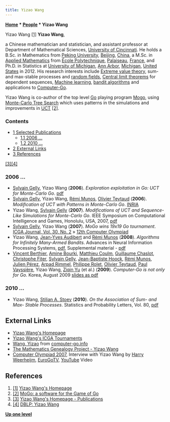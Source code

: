 ```yaml
---
title: Yizao Wang
---
```

**[Home](Home "Home") \* [People](People "People") \* Yizao Wang**



[](http://homepages.uc.edu/~wangyz/) Yizao Wang <a id="cite-note-1" href="#cite-ref-1">[1]</a>
**Yizao Wang**,  

a Chinese mathematician and statistician, and assistant professor at Department of Mathematical Sciences, [University of Cincinnati](https://en.wikipedia.org/wiki/University_of_Cincinnati). He holds a B.Sc. in Mathematics from [Peking University](https://en.wikipedia.org/wiki/Peking_University), [Beijing](https://en.wikipedia.org/wiki/Beijing), [China](https://en.wikipedia.org/wiki/People%27s_Republic_of_China), a M.Sc. in [Applied Mathematics](https://en.wikipedia.org/wiki/Applied_mathematics) from [École Polytechnique](https://en.wikipedia.org/wiki/%C3%89cole_Polytechnique), [Palaiseau](https://en.wikipedia.org/wiki/Palaiseau), [France](https://en.wikipedia.org/wiki/France), and Ph.D. in Statistics at [University of Michigan](University_of_Michigan "University of Michigan"), [Ann Arbor](https://en.wikipedia.org/wiki/Ann_Arbor,_Michigan), [Michigan](https://en.wikipedia.org/wiki/Michigan), [United States](https://en.wikipedia.org/wiki/United_States) in 2012. His research interests include [Extreme value theory](https://en.wikipedia.org/wiki/Extreme_value_theory), sum- and max-stable processes and [random fields](https://en.wikipedia.org/wiki/Random_field), [Central limit theorems](https://en.wikipedia.org/wiki/Central_limit_theorem) for dependent sequences, [Machine learning](Learning "Learning"), [bandit algorithms](https://en.wikipedia.org/wiki/Multi-armed_bandit) and applications to [Computer-Go](Go "Go").


Yizao Wang is co-author of the top level [Go](Go "Go") playing program [Mogo](http://www.grappa.univ-lille3.fr/icga/program.php?id=515), using [Monte-Carlo Tree Search](Monte-Carlo_Tree_Search "Monte-Carlo Tree Search") which uses patterns in the simulations and improvements in [UCT](UCT "UCT") <a id="cite-note-2" href="#cite-ref-2">[2]</a>. 



### Contents


* [1 Selected Publications](#selected-publications)
	+ [1.1 2006 ...](#2006-...)
	+ [1.2 2010 ...](#2010-...)
* [2 External Links](#external-links)
* [3 References](#references)






<a id="cite-note-3" href="#cite-ref-3">[3]</a><a id="cite-note-4" href="#cite-ref-4">[4]</a>



### 2006 ...


* [Sylvain Gelly](Sylvain_Gelly "Sylvain Gelly"), Yizao Wang (**2006**). *Exploration exploitation in Go: UCT for Monte-Carlo Go*. [pdf](http://www.lri.fr/%7Egelly/paper/nips_exploration_exploitation_mogo.pdf)
* [Sylvain Gelly](Sylvain_Gelly "Sylvain Gelly"), Yizao Wang, [Rémi Munos](R%C3%A9mi_Munos "Rémi Munos"), [Olivier Teytaud](Olivier_Teytaud "Olivier Teytaud") (**2006**). *Modiﬁcation of UCT with Patterns in Monte-Carlo Go*. [INRIA](http://hal.inria.fr/inria-00117266)
* Yizao Wang, [Sylvain Gelly](Sylvain_Gelly "Sylvain Gelly") (**2007**). *Modifications of UCT and Sequence-Like Simulations for Monte-Carlo Go*. IEEE Symposium on Computational Intelligence and Games, Honolulu, USA, 2007, [pdf](http://www.stat.lsa.umich.edu/%7Eyizwang/publications/wang07modifications.pdf)
* [Sylvain Gelly](Sylvain_Gelly "Sylvain Gelly"), Yizao Wang (**2007**). *MoGo wins 19x19 Go tournament*. [ICGA Journal, Vol. 30, No. 2](ICGA_Journal#30_2 "ICGA Journal") » [12th Computer Olympiad](12th_Computer_Olympiad#Go "12th Computer Olympiad")
* Yizao Wang, [Jean-Yves Audibert](Jean-Yves_Audibert "Jean-Yves Audibert") and [Rémi Munos](R%C3%A9mi_Munos "Rémi Munos") (**2008**). *Algorithms for Infinitely Many-Armed Bandits*. Advances in Neural Information Processing Systems, [pdf](http://www.stat.lsa.umich.edu/%7Eyizwang/publications/wang08algorithms.pdf), Supplemental material - [pdf](http://www.stat.lsa.umich.edu/%7Eyizwang/publications/wang08algorithmsSupp.pdf)
* [Vincent Berthier](index.php?title=Vincent_Berthier&action=edit&redlink=1 "Vincent Berthier (page does not exist)"), [Amine Bourki](index.php?title=Amine_Bourki&action=edit&redlink=1 "Amine Bourki (page does not exist)"), [Matthieu Coulm](index.php?title=Matthieu_Coulm&action=edit&redlink=1 "Matthieu Coulm (page does not exist)"), [Guillaume Chaslot](Guillaume_Chaslot "Guillaume Chaslot"), [Christophe Fiter](index.php?title=Christophe_Fiter&action=edit&redlink=1 "Christophe Fiter (page does not exist)"), [Sylvain Gelly](Sylvain_Gelly "Sylvain Gelly"), [Jean-Baptiste Hoock](Jean-Baptiste_Hoock "Jean-Baptiste Hoock"), [Rémi Munos](R%C3%A9mi_Munos "Rémi Munos"), [Julien Pérez](index.php?title=Julien_P%C3%A9rez&action=edit&redlink=1 "Julien Pérez (page does not exist)"), [Arpad Rimmel](index.php?title=Arpad_Rimmel&action=edit&redlink=1 "Arpad Rimmel (page does not exist)"), [Philippe Rolet](index.php?title=Philippe_Rolet&action=edit&redlink=1 "Philippe Rolet (page does not exist)"), [Olivier Teytaud](Olivier_Teytaud "Olivier Teytaud"), [Paul Vayssière](index.php?title=Paul_Vayssi%C3%A8re&action=edit&redlink=1 "Paul Vayssière (page does not exist)"), Yizao Wang, [Ziqin Yu](index.php?title=Ziqin_Yu&action=edit&redlink=1 "Ziqin Yu (page does not exist)") (et al.) (**2009**). *Computer-Go is not only for Go*. Korea, August 2009 [slides as pdf](http://www.lri.fr/~teytaud/korea.pdf)


### 2010 ...


* Yizao Wang, [Stilian A. Stoev](Mathematician#SAStoev "Mathematician") (**2010**). *On the Association of Sum- and Max- Stable Processes*. Statistics and Probability Letters, Vol. 80, [pdf](http://www.stat.lsa.umich.edu/%7Eyizwang/publications/wang10association@SPL.pdf)


## External Links


* [Yizao Wang's Homepage](http://homepages.uc.edu/~wangyz/)
* [Yizao Wang's ICGA Tournaments](http://www.grappa.univ-lille3.fr/icga/person.php?id=508)
* [Wang, Yizao](http://www.computer-go.info/db/operson.php?a=Wang%2C+Yizao) from [computer-go.info](http://www.computer-go.info/)
* [The Mathematics Genealogy Project - Yizao Wang](http://genealogy.math.ndsu.nodak.edu/id.php?id=169701)
* [Computer Olympiad 2007](12th_Computer_Olympiad#Go "12th Computer Olympiad"), Interview with Yizao Wang by [Harry Weerheijm](index.php?title=Harry_Weerheijm&action=edit&redlink=1 "Harry Weerheijm (page does not exist)"), [EuroGoTV](http://senseis.xmp.net/?EuroGoTV), [YouTube](https://en.wikipedia.org/wiki/YouTube) Video


 
## References


1. <a id="cite-ref-1" href="#cite-note-1">[1]</a> [Yizao Wang's Homepage](http://homepages.uc.edu/~wangyz/)
2. <a id="cite-ref-2" href="#cite-note-2">[2]</a> [MoGo: a software for the Game of Go](http://www.lri.fr/~teytaud/mogo.html)
3. <a id="cite-ref-3" href="#cite-note-3">[3]</a> [Yizao Wang's Homepage - Publications](http://homepages.uc.edu/~wangyz/)
4. <a id="cite-ref-4" href="#cite-note-4">[4]</a> [DBLP: Yizao Wang](http://www.informatik.uni-trier.de/~ley/db/indices/a-tree/w/Wang:Yizao.html)

**[Up one level](People "People")**







 
